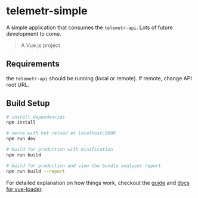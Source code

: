 # telemetr-simple

A simple application that consumes the `telemetr-api`. Lots of future development to come.

> A Vue.js project

## Requirements

the `telemetr-api` should be running (local or remote). If remote, change API root URL.

## Build Setup

``` bash
# install dependencies
npm install

# serve with hot reload at localhost:8080
npm run dev

# build for production with minification
npm run build

# build for production and view the bundle analyzer report
npm run build --report
```

For detailed explanation on how things work, checkout the [guide](http://vuejs-templates.github.io/webpack/) and [docs for vue-loader](http://vuejs.github.io/vue-loader).
